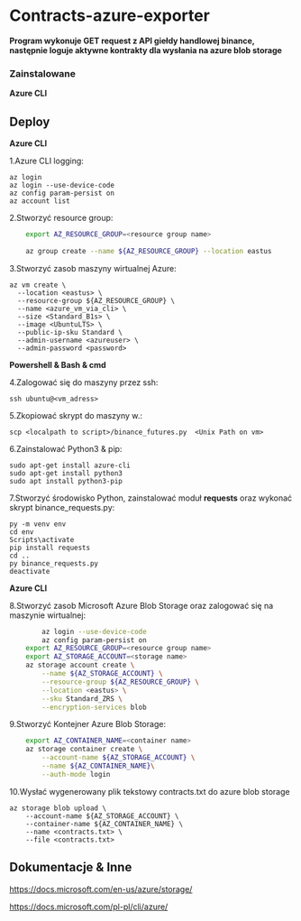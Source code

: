 # Contracts-azure-exporter


**Program wykonuje GET request z API giełdy handlowej binance, następnie loguje aktywne kontrakty dla wysłania na azure blob storage**



### Zainstalowane 
**Azure CLI**

## Deploy
**Azure CLI**

1.Azure CLI logging:

    az login
    az login --use-device-code
    az config param-persist on
    az account list
    
2.Stworzyć resource group:
```bash
    export AZ_RESOURCE_GROUP=<resource group name>
    
    az group create --name ${AZ_RESOURCE_GROUP} --location eastus
```
3.Stworzyć zasob maszyny wirtualnej Azure:   

	az vm create \
	  --location <eastus> \
	  --resource-group ${AZ_RESOURCE_GROUP} \
	  --name <azure_vm_via_cli> \
	  --size <Standard_B1s> \
	  --image <UbuntuLTS> \
	  --public-ip-sku Standard \
	  --admin-username <azureuser> \
	  --admin-password <password>

**Powershell & Bash & cmd**
	
4.Zalogować się do maszyny przez ssh:

	ssh ubuntu@<vm_adress>
	
5.Zkopiować skrypt do maszyny w.:
	
	scp <localpath to script>/binance_futures.py  <Unix Path on vm>

6.Zainstalować Python3 & pip:

	sudo apt-get install azure-cli 
	sudo apt-get install python3
	sudo apt install python3-pip

7.Stworzyć  środowisko Python, zainstalować moduł **requests** oraz wykonać skrypt binance_requests.py:
	
	py -m venv env
	cd env
	Scripts\activate
	pip install requests
	cd .. 
	py binance_requests.py
	deactivate
	
**Azure CLI**
	
8.Stworzyć zasob Microsoft Azure Blob Storage oraz zalogować się na maszynie wirtualnej:
```bash
        az login --use-device-code
        az config param-persist on
	export AZ_RESOURCE_GROUP=<resource group name>	
	export AZ_STORAGE_ACCOUNT=<storage name>
	az storage account create \
    	--name ${AZ_STORAGE_ACCOUNT} \
    	--resource-group ${AZ_RESOURCE_GROUP} \
    	--location <eastus> \
    	--sku Standard_ZRS \
    	--encryption-services blob
```

9.Stworzyć Kontejner Azure Blob Storage:
```bash
	export AZ_CONTAINER_NAME=<container name>
	az storage container create \
		--account-name ${AZ_STORAGE_ACCOUNT} \
		--name ${AZ_CONTAINER_NAME}\
		--auth-mode login
```
10.Wysłać wygenerowany plik tekstowy contracts.txt do azure blob storage  

	az storage blob upload \
	 	--account-name ${AZ_STORAGE_ACCOUNT} \
	 	--container-name ${AZ_CONTAINER_NAME} \
	 	--name <contracts.txt> \
	 	--file <contracts.txt>
		
## Dokumentacje & Inne		

https://docs.microsoft.com/en-us/azure/storage/

https://docs.microsoft.com/pl-pl/cli/azure/
